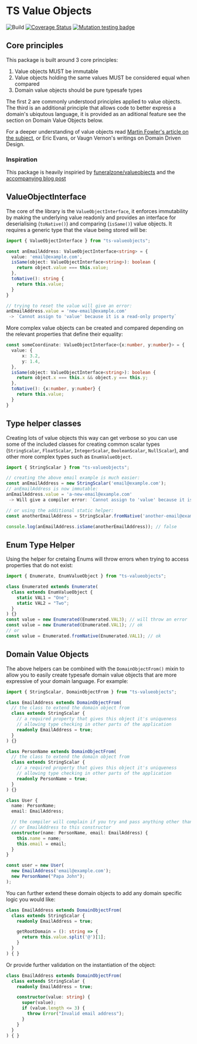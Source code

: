 # TS Value Objects

![Build](https://github.com/kevbaldwyn/ts-valueobjects/workflows/Build/badge.svg?branch=master)
[![Coverage Status](https://coveralls.io/repos/github/kevbaldwyn/ts-valueobjects/badge.svg?branch=master)](https://coveralls.io/github/kevbaldwyn/ts-valueobjects?branch=master)
[![Mutation testing badge](https://img.shields.io/endpoint?style=flat&url=https%3A%2F%2Fbadge-api.stryker-mutator.io%2Fgithub.com%2Fkevbaldwyn%2Fts-valueobjects%2Fmaster)](https://dashboard.stryker-mutator.io/reports/github.com/kevbaldwyn/ts-valueobjects/master)

## Core principles
This package is built around 3 core principles:
1. Value objects MUST be immutable
2. Value objects holding the same values MUST be considered equal when compared
3. Domain value objects should be pure typesafe types

The first 2 are commonly understood principles applied to value objects. The third is an additional principle that allows code to better express a domain's ubiqutous language, it is provided as an aditional feature see the section on Domain Value Objects below. 

For a deeper understanding of value objects read [Martin Fowler's article on the subject](https://martinfowler.com/bliki/ValueObject.html), or Eric Evans, or Vaugn Vernon's writings on Domain Driven Design.

### Inspiration
This package is heavily inspiried by [funeralzone/valueobjects](https://github.com/funeralzone/valueobjects) and the [accompanying blog post](https://medium.com/funeralzone/a-better-way-of-writing-value-objects-in-php-d4e224de133)

## ValueObjectInterface<T>
The core of the library is the `ValueObjectInterface`, it enforces immutability by making the underlying value readonly and provides an interface for deserialising (`toNative()`) and comparing (`isSame()`) value objects. It requires a generic type that the vlaue being stored will be:

```typescript
import { ValueObjectInterface } from "ts-valueobjects";

const anEmailAddress: ValueObjectInterface<string> = {
  value: 'email@example.com',
  isSame(object: ValueObjectInterface<string>): boolean {
    return object.value === this.value;
  },
  toNative(): string {
    return this.value;
  }
}

// trying to reset the value will give an error:
anEmailAddress.value = 'new-email@example.com'
 -> `Cannot assign to 'value' because it is a read-only property`
```
More complex value objects can be created and compared depending on the relevant properties that define their equality:
```typescript
const someCoordinate: ValueObjectInterface<{x:number, y:number}> = {
  value: {
      x: 3.2,
      y: 1.4,
  },
  isSame(object: ValueObjectInterface<string>): boolean {
    return object.x === this.x && object.y === this.y;
  },
  toNative(): {x:number, y:number} {
    return this.value;
  }
}
```

## Type helper classes
Creating lots of value objects this way can get verbose so you can use some of the included classes for creating common scalar types (`StringScalar`, `FloatScalar`, `IntegerScalar`, `BooleanScalar`, `NullScalar`), and other more complex types such as `EnumValueObject`. 

```typescript
import { StringScalar } from "ts-valueobjects";

// creating the above email example is much easier:
const anEmailAddress = new StringScalar('email@example.com');
// anEmailAddress is now immutable:
anEmailAddress.value = 'a-new-email@example.com'
 -> Will give a compiler error: `Cannot assign to 'value' because it is a read-only property`

// or using the additional static helper:
const anotherEmailAddress = StringScalar.fromNative('another-email@example.com');

console.log(anEmailAddress.isSame(anotherEmailAddress)); // false
```

## Enum Type Helper
Using the helper for cretaing Enums will throw errors when trying to access properties that do not exist:
```typescript
import { Enumerate, EnumValueObject } from "ts-valueobjects";

class Enumerated extends Enumerate(
  class extends EnumValueObject {
    static VAL1 = "One";
    static VAL2 = "Two";
  }
) {}
const value = new Enumerated(Enumerated.VAL3); // will throw an error
const value = new Enumerated(Enumerated.VAL1); // ok
// or
const value = Enumerated.fromNative(Enumerated.VAL1); // ok
```

## Domain Value Objects
The above helpers can be combined with the `DomainObjectFrom()` mixin to allow you to easily create typesafe domain value objects that are more expressive of your domain language. For example:

```typescript
import { StringScalar, DomainObjectFrom } from "ts-valueobjects";

class EmailAddress extends DomainObjectFrom(
  // the class to extend the domain object from
  class extends StringScalar {
    // a required property that gives this object it's uniqueness 
    // allowing type checking in other parts of the application
    readonly EmailAddress = true;
  }
) {}

class PersonName extends DomainObjectFrom(
  // the class to extend the domain object from
  class extends StringScalar {
    // a required property that gives this object it's uniqueness 
    // allowing type checking in other parts of the application
    readonly PersonName = true;
  }
) {}

class User {
  name: PersonName;
  email: EmailAddress;

  // the compiler will complain if you try and pass anything other than a PersonName 
  // or EmailAddress to this constructor
  constructor(name: PersonName, email: EmailAddress) {
    this.name = name;
    this.email = email;
  }
}

const user = new User(
  new EmailAddress('email@example.com');
  new PersonName("Papa John");
);
```

You can further extend these domain objects to add any domain specific logic you would like:

```typescript
class EmailAddress extends DomainObjectFrom(
  class extends StringScalar {
    readonly EmailAddress = true;

    getRootDomain = (): string => {
      return this.value.split('@')[1];
    }
  }
) { }
```

Or provide further validation on the instantiation of the object:

```typescript
class EmailAddress extends DomainObjectFrom(
  class extends StringScalar {
    readonly EmailAddress = true;

    constructor(value: string) {
      super(value);
      if (value.length <= 3) {
        throw Error("Invalid email address");
      }
    }
  }
) { }
```